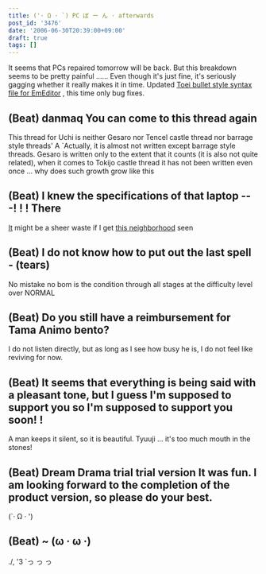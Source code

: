 ```yaml
---
title: ('· Ω · `) PC ぼ ー ん · afterwards
post_id: '3476'
date: '2006-06-30T20:39:00+09:00'
draft: true
tags: []
---
```


It seems that PCs repaired tomorrow will be back. But this breakdown seems to be pretty painful ...... Even though it's just fine, it's seriously gagging whether it really makes it in time. Updated [Toei bullet style syntax file for EmEditor](/emeditor-danmakufu) , this time only bug fixes.

## (Beat) danmaq You can come to this thread again

This thread for Uchi is neither Gesaro nor Tencel castle thread nor barrage style threads' A `Actually, it is almost not written except barrage style threads. Gesaro is written only to the extent that it counts (it is also not quite related), when it comes to Tokijo castle thread it has not been written even once ... why does such growth grow like this

## (Beat) I knew the specifications of that laptop ---! ! ! There

[It](http://www3.toshiba.co.jp/pc/catalog/ss_c/050119lu/lx_spec.htm) might be a sheer waste if I get [this neighborhood](http://www3.toshiba.co.jp/pc/catalog/ss_c/050119lu/lx_spec.htm) seen

## (Beat) I do not know how to put out the last spell - (tears)

No mistake no bom is the condition through all stages at the difficulty level over NORMAL

## (Beat) Do you still have a reimbursement for Tama Animo bento?

I do not listen directly, but as long as I see how busy he is, I do not feel like reviving for now.

## (Beat) It seems that everything is being said with a pleasant tone, but I guess I'm supposed to support you so I'm supposed to support you soon! !

A man keeps it silent, so it is beautiful. Tyuuji ... it's too much mouth in the stones!

## (Beat) Dream Drama trial trial version It was fun. I am looking forward to the completion of the product version, so please do your best.

(`· Ω · ')

## (Beat) ~ (ω · ω ·)

./, '3 `っ っ っ
